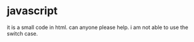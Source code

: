 # javascript
it is a small code in html. can anyone please help. i am not able to use the switch case. 
